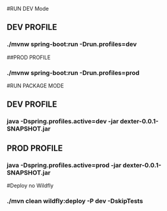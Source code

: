 #RUN DEV Mode

## DEV PROFILE
### ./mvnw spring-boot:run -Drun.profiles=dev

##PROD PROFILE
### ./mvnw spring-boot:run -Drun.profiles=prod


#RUN PACKAGE MODE

## DEV PROFILE
### java -Dspring.profiles.active=dev -jar dexter-0.0.1-SNAPSHOT.jar

## PROD PROFILE
### java -Dspring.profiles.active=prod -jar dexter-0.0.1-SNAPSHOT.jar


#Deploy no Wildfly

### ./mvn clean wildfly:deploy -P dev -DskipTests




